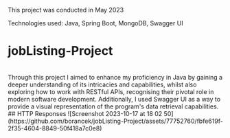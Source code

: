 This project was conducted in May 2023

Technologies used: Java, Spring Boot, MongoDB, Swagger UI
# jobListing-Project
<br>
Through this project I aimed to enhance my proficiency in Java by gaining a deeper understanding of its intricacies and capabilities, whilst also exploring how to work with RESTful APIs, recognising their pivotal role in modern software development. Additionally, I used Swagger UI as a way to provide a visual representation of the program's data retrieval capabilities.
## HTTP Responses
![Screenshot 2023-10-17 at 18 02 50](https://github.com/borancek/jobListing-Project/assets/77752760/fbfe619f-2f35-4604-8849-50f418a7c0e8)

